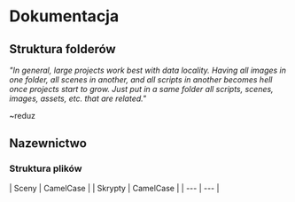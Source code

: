 # Dokumentacja

## Struktura folderów

_"In general, large projects work best with data locality. Having all images in one folder, all scenes in another, and all scripts in another becomes hell once projects start to grow. Just put in a same folder all scripts, scenes, images, assets, etc. that are related."_

~reduz

## Nazewnictwo

### Struktura plików

| Sceny | CamelCase |
| Skrypty | CamelCase |
| --- | --- |